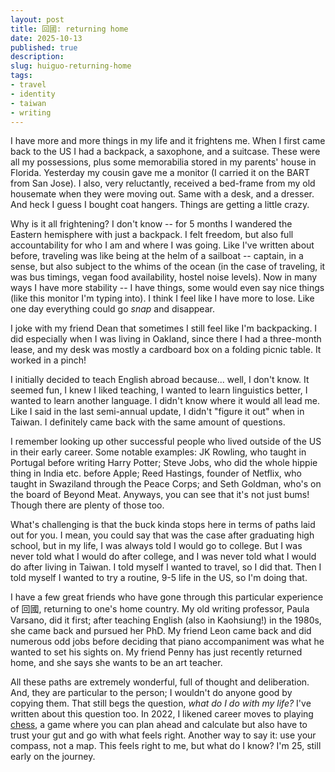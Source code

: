 ```yaml
---
layout: post
title: 回國: returning home
date: 2025-10-13
published: true
description:
slug: huiguo-returning-home
tags:
- travel
- identity
- taiwan
- writing
---
```


I have more and more things in my life and it frightens me. When I first came back to the US I had a backpack, a saxophone, and a suitcase. These were all my possessions, plus some memorabilia stored in my parents' house in Florida. Yesterday my cousin gave me a monitor (I carried it on the BART from San Jose). I also, very reluctantly, received a bed-frame from my old housemate when they were moving out. Same with a desk, and a dresser. And heck I guess I bought coat hangers. Things are getting a little crazy.

Why is it all frightening? I don't know -- for 5 months I wandered the Eastern hemisphere with just a backpack. I felt freedom, but also full accountability for who I am and where I was going. Like I've written about before, traveling was like being at the helm of a sailboat -- captain, in a sense, but also subject to the whims of the ocean (in the case of traveling, it was bus timings, vegan food availability, hostel noise levels). Now in many ways I have more stability -- I have things, some would even say nice things (like this monitor I'm typing into). I think I feel like I have more to lose. Like one day everything could go *snap* and disappear.

I joke with my friend Dean that sometimes I still feel like I'm backpacking. I did especially when I was living in Oakland, since there I had a three-month lease, and my desk was mostly a cardboard box on a folding picnic table. It worked in a pinch!

I initially decided to teach English abroad because... well, I don't know. It seemed fun, I knew I liked teaching, I wanted to learn linguistics better, I wanted to learn another language. I didn't know where it would all lead me. Like I said in the last semi-annual update, I didn't "figure it out" when in Taiwan. I definitely came back with the same amount of questions.

I remember looking up other successful people who lived outside of the US in their early career. Some notable examples: JK Rowling, who taught in Portugal before writing Harry Potter; Steve Jobs, who did the whole hippie thing in India etc. before Apple; Reed Hastings, founder of Netflix, who taught in Swaziland through the Peace Corps; and Seth Goldman, who's on the board of Beyond Meat. Anyways, you can see that it's not just bums! Though there are plenty of those too.

What's challenging is that the buck kinda stops here in terms of paths laid out for you. I mean, you could say that was the case after graduating high school, but in my life, I was always told I would go to college. But I was never told what I would do after college, and I was never told what I would do after living in Taiwan. I told myself I wanted to travel, so I did that. Then I told myself I wanted to try a routine, 9-5 life in the US, so I'm doing that.

I have a few great friends who have gone through this particular experience of 回國, returning to one's home country. My old writing professor, Paula Varsano, did it first; after teaching English (also in Kaohsiung!) in the 1980s, she came back and pursued her PhD. My friend Leon came back and did numerous odd jobs before deciding that piano accompaniment was what he wanted to set his sights on. My friend Penny has just recently returned home, and she says she wants to be an art teacher.

All these paths are extremely wonderful, full of thought and deliberation. And, they are particular to the person; I wouldn't do anyone good by copying them. That still begs the question, *what do I do with my life?* I've written about this question too. In 2022, I likened career moves to playing [chess](https://www.rohanprasad.org/blog/2022/2022-07-how-rohan-plays-chess-career-framework/), a game where you can plan ahead and calculate but also have to trust your gut and go with what feels right. Another way to say it: use your compass, not a map. This feels right to me, but what do I know? I'm 25, still early on the journey.
